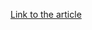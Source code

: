 [Link to the article](https://trendmicro.com/en_us/research/23/b/royal-ransomware-expands-attacks-by-targeting-linux-esxi-servers.html)
